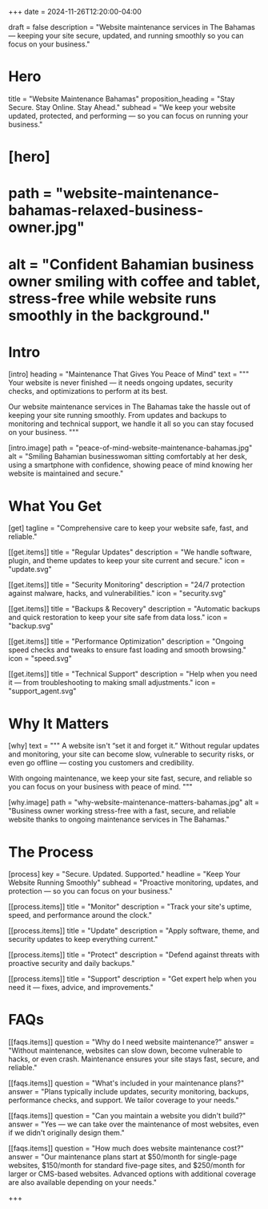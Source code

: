 +++
date = 2024-11-26T12:20:00-04:00

draft = false
description = "Website maintenance services in The Bahamas — keeping your site secure, updated, and running smoothly so you can focus on your business."

# Hero
title = "Website Maintenance Bahamas"
proposition_heading = "Stay Secure. Stay Online. Stay Ahead."
subhead = "We keep your website updated, protected, and performing — so you can focus on running your business."

# [hero]
# path = "website-maintenance-bahamas-relaxed-business-owner.jpg"
# alt = "Confident Bahamian business owner smiling with coffee and tablet, stress-free while website runs smoothly in the background."

# Intro
[intro]
heading = "Maintenance That Gives You Peace of Mind"
text = """
Your website is never finished — it needs ongoing updates, security checks, and optimizations to perform at its best.

Our website maintenance services in The Bahamas take the hassle out of keeping your site running smoothly. From updates and backups to monitoring and technical support, we handle it all so you can stay focused on your business.
"""

[intro.image]
path = "peace-of-mind-website-maintenance-bahamas.jpg"
alt = "Smiling Bahamian businesswoman sitting comfortably at her desk, using a smartphone with confidence, showing peace of mind knowing her website is maintained and secure."

# What You Get
[get]
tagline = "Comprehensive care to keep your website safe, fast, and reliable."

[[get.items]]
title = "Regular Updates"
description = "We handle software, plugin, and theme updates to keep your site current and secure."
icon = "update.svg"

[[get.items]]
title = "Security Monitoring"
description = "24/7 protection against malware, hacks, and vulnerabilities."
icon = "security.svg"

[[get.items]]
title = "Backups & Recovery"
description = "Automatic backups and quick restoration to keep your site safe from data loss."
icon = "backup.svg"

[[get.items]]
title = "Performance Optimization"
description = "Ongoing speed checks and tweaks to ensure fast loading and smooth browsing."
icon = "speed.svg"

[[get.items]]
title = "Technical Support"
description = "Help when you need it — from troubleshooting to making small adjustments."
icon = "support_agent.svg"

# Why It Matters

[why] 
text = """
A website isn't “set it and forget it.” Without regular updates and monitoring, your site can become slow, vulnerable to security risks, or even go offline — costing you customers and credibility.

With ongoing maintenance, we keep your site fast, secure, and reliable so you can focus on your business with peace of mind.
"""

[why.image]
path = "why-website-maintenance-matters-bahamas.jpg"
alt = "Business owner working stress-free with a fast, secure, and reliable website thanks to ongoing maintenance services in The Bahamas."

# The Process
[process]
key = "Secure. Updated. Supported."
headline = "Keep Your Website Running Smoothly"
subhead = "Proactive monitoring, updates, and protection — so you can focus on your business."

[[process.items]]
title = "Monitor"
description = "Track your site's uptime, speed, and performance around the clock."

[[process.items]]
title = "Update"
description = "Apply software, theme, and security updates to keep everything current."

[[process.items]]
title = "Protect"
description = "Defend against threats with proactive security and daily backups."

[[process.items]]
title = "Support"
description = "Get expert help when you need it — fixes, advice, and improvements."


# FAQs
[[faqs.items]]
question = "Why do I need website maintenance?"
answer = "Without maintenance, websites can slow down, become vulnerable to hacks, or even crash. Maintenance ensures your site stays fast, secure, and reliable."

[[faqs.items]]
question = "What's included in your maintenance plans?"
answer = "Plans typically include updates, security monitoring, backups, performance checks, and support. We tailor coverage to your needs."

[[faqs.items]]
question = "Can you maintain a website you didn't build?"
answer = "Yes — we can take over the maintenance of most websites, even if we didn't originally design them."

[[faqs.items]]
question = "How much does website maintenance cost?"
answer = "Our maintenance plans start at $50/month for single-page websites, $150/month for standard five-page sites, and $250/month for larger or CMS-based websites. Advanced options with additional coverage are also available depending on your needs."

+++
